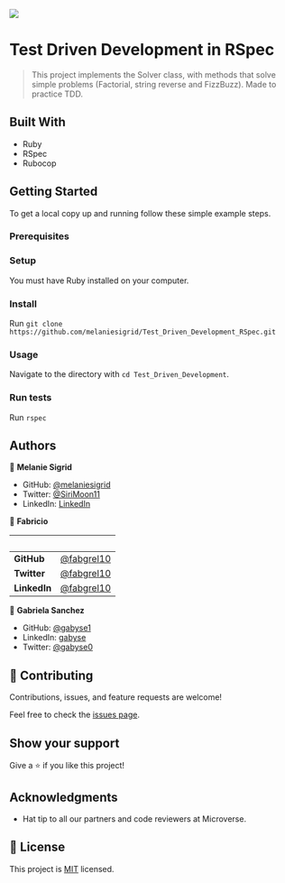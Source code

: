 ![](https://img.shields.io/badge/Microverse-blueviolet)

# Test Driven Development in RSpec

> This project implements the Solver class, with methods that solve simple problems (Factorial, string reverse and FizzBuzz). Made to practice TDD.


## Built With

- Ruby
- RSpec
- Rubocop

## Getting Started

To get a local copy up and running follow these simple example steps.

### Prerequisites

### Setup
You must have Ruby installed on your computer.
### Install
Run `git clone https://github.com/melaniesigrid/Test_Driven_Development_RSpec.git`
### Usage
Navigate to the directory with `cd Test_Driven_Development`.
### Run tests
Run `rspec`

## Authors

👤 **Melanie Sigrid**

- GitHub: [@melaniesigrid](https://github.com/melaniesigrid)
- Twitter: [@SiriMoon11](https://twitter.com/SiriMoon11)
- LinkedIn: [LinkedIn](https://www.linkedin.com/in/melaniesigrid/)

👤 **Fabricio**

| &nbsp;       | &nbsp;                                               |
| ------------ | ---------------------------------------------------- |
| **GitHub**   | [@fabgrel10](https://github.com/fabgrel10)           |
| **Twitter**  | [@fabgrel10](https://twitter.com/fabgrel10)          |
| **LinkedIn** | [@fabgrel10](https://www.linkedin.com/in/fabgrel10/) |

👤 **Gabriela Sanchez**

- GitHub: [@gabyse1](https://github.com/gabyse1)
- LinkedIn: [gabyse](https://www.linkedin.com/in/gabyse/)
- Twitter: [@gabyse0](https://twitter.com/gabyse0)
## 🤝 Contributing

Contributions, issues, and feature requests are welcome!

Feel free to check the [issues page](../../issues/).

## Show your support

Give a ⭐️ if you like this project!

## Acknowledgments

- Hat tip to all our partners and code reviewers at Microverse.

## 📝 License

This project is [MIT](./MIT.md) licensed.
